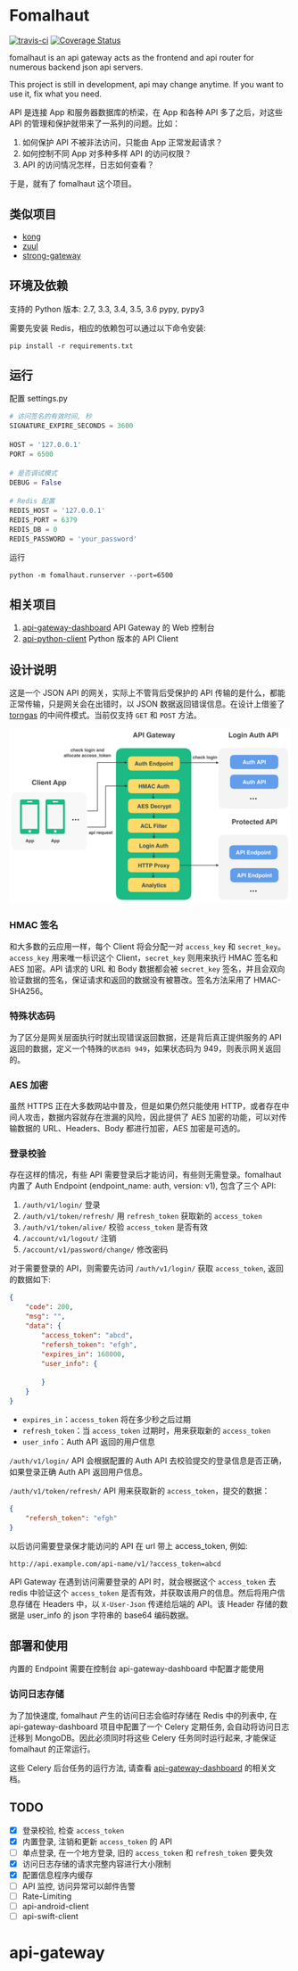 # Fomalhaut

[![travis-ci](https://travis-ci.org/restran/api-gateway.svg?branch=master)](https://travis-ci.org/restran/api-gateway)
[![Coverage Status](https://coveralls.io/repos/github/restran/api-gateway/badge.svg?branch=master)](https://coveralls.io/github/restran/api-gateway?branch=master)

fomalhaut is an api gateway acts as the frontend and api router for numerous backend json api servers.

This project is still in development, api may change anytime. If you want to use it, fix what you need.

API 是连接 App 和服务器数据库的桥梁，在 App 和各种 API 多了之后，对这些 API 的管理和保护就带来了一系列的问题。比如：

1. 如何保护 API 不被非法访问，只能由 App 正常发起请求？
2. 如何控制不同 App 对多种多样 API 的访问权限？
3. API 的访问情况怎样，日志如何查看？

于是，就有了 fomalhaut 这个项目。

## 类似项目

- [kong](https://getkong.org/)
- [zuul](https://github.com/Netflix/zuul)
- [strong-gateway](https://github.com/strongloop/strong-gateway)

## 环境及依赖

支持的 Python 版本: 2.7, 3.3, 3.4, 3.5, 3.6 pypy, pypy3

需要先安装 Redis，相应的依赖包可以通过以下命令安装:

    pip install -r requirements.txt


## 运行

配置 settings.py 

```py
# 访问签名的有效时间, 秒
SIGNATURE_EXPIRE_SECONDS = 3600

HOST = '127.0.0.1'
PORT = 6500

# 是否调试模式
DEBUG = False

# Redis 配置
REDIS_HOST = '127.0.0.1'
REDIS_PORT = 6379
REDIS_DB = 0
REDIS_PASSWORD = 'your_password'
```

运行

    python -m fomalhaut.runserver --port=6500

## 相关项目

1. [api-gateway-dashboard](https://github.com/restran/api-gateway-dashboard) API Gateway 的 Web 控制台
2. [api-python-client](https://github.com/restran/api-python-client) Python 版本的 API Client


## 设计说明

这是一个 JSON API 的网关，实际上不管背后受保护的 API 传输的是什么，都能正常传输，只是网关会在出错时，以 JSON 数据返回错误信息。在设计上借鉴了 [torngas](https://github.com/mqingyn/torngas) 的中间件模式。当前仅支持 `GET` 和 `POST` 方法。

![img.png](doc/design.png "")

### HMAC 签名

和大多数的云应用一样，每个 Client 将会分配一对 `access_key` 和 `secret_key`。`access_key` 用来唯一标识这个 Client，`secret_key` 则用来执行 HMAC 签名和 AES 加密。API 请求的 URL 和 Body 数据都会被 `secret_key` 签名，并且会双向验证数据的签名，保证请求和返回的数据没有被篡改。签名方法采用了 HMAC-SHA256。

### 特殊状态码

为了区分是网关层面执行时就出现错误返回数据，还是背后真正提供服务的 API 返回的数据，定义一个特殊的`状态码 949`，如果状态码为 949，则表示网关返回的。

### AES 加密

虽然 HTTPS 正在大多数网站中普及，但是如果仍然只能使用 HTTP，或者存在中间人攻击，数据内容就存在泄漏的风险，因此提供了 AES 加密的功能，可以对传输数据的 URL、Headers、Body 都进行加密，AES 加密是可选的。

### 登录校验

存在这样的情况，有些 API 需要登录后才能访问，有些则无需登录。fomalhaut 内置了 Auth Endpoint (endpoint_name: auth, version: v1), 包含了三个 API:

1. `/auth/v1/login/` 登录
2. `/auth/v1/token/refresh/` 用 `refresh_token` 获取新的 `access_token`
3. `/auth/v1/token/alive/` 校验 `access_token` 是否有效
4. `/account/v1/logout/` 注销
5. `/account/v1/password/change/` 修改密码

对于需要登录的 API，则需要先访问 `/auth/v1/login/` 获取 `access_token`, 返回的数据如下:

```json
{
    "code": 200,
    "msg": "",
    "data": {
        "access_token": "abcd",
        "refersh_token": "efgh",
        "expires_in": 168000,
        "user_info": {
        
        }
    }
}
```

- `expires_in`：`access_token` 将在多少秒之后过期
- `refresh_token`：当 `access_token` 过期时，用来获取新的 `access_token`
- `user_info`：Auth API 返回的用户信息

`/auth/v1/login/` API 会根据配置的 Auth API 去校验提交的登录信息是否正确，如果登录正确 Auth API 返回用户信息。

`/auth/v1/token/refresh/` API 用来获取新的 `access_token`，提交的数据：

```json
{
    "refersh_token": "efgh"
}
```

以后访问需要登录保才能访问的 API 在 url 带上 access_token, 例如:

    http://api.example.com/api-name/v1/?access_token=abcd

API Gateway 在遇到访问需要登录的 API 时，就会根据这个 `access_token` 去 redis 中验证这个 `access_token` 是否有效，并获取该用户的信息。然后将用户信息存储在 Headers 中，以 `X-User-Json` 传递给后端的 API。该 Header 存储的数据是 user_info 的 json 字符串的 base64 编码数据。

## 部署和使用

内置的 Endpoint 需要在控制台 api-gateway-dashboard 中配置才能使用

### 访问日志存储

为了加快速度, fomalhaut 产生的访问日志会临时存储在 Redis 中的列表中, 在 api-gateway-dashboard 项目中配置了一个 Celery 定期任务, 会自动将访问日志迁移到 MongoDB。因此必须同时将这些 Celery 任务同时运行起来, 才能保证 fomalhaut 的正常运行。

这些 Celery 后台任务的运行方法, 请查看 [api-gateway-dashboard](https://github.com/restran/api-gateway-dashboard) 的相关文档。

## TODO

- [x] 登录校验, 检查 `access_token`
- [x] 内置登录, 注销和更新 `access_token` 的 API
- [ ] 单点登录, 在一个地方登录, 旧的 `access_token` 和 `refresh_token` 要失效
- [x] 访问日志存储的请求完整内容进行大小限制
- [x] 配置信息程序内缓存
- [ ] API 监控, 访问异常可以邮件告警
- [ ] Rate-Limiting
- [ ] api-android-client
- [ ] api-swift-client
# api-gateway
